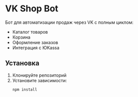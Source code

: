 # VK Shop Bot

Бот для автоматизации продаж через VK с полным циклом:
- Каталог товаров
- Корзина
- Оформление заказов
- Интеграция с ЮKassa

## Установка
1. Клонируйте репозиторий
2. Установите зависимости:
   ```bash
   npm install
